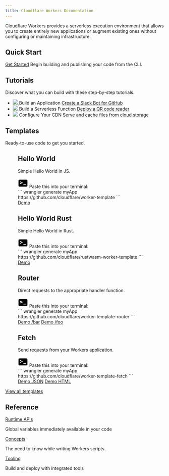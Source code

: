 ```yaml
---
title: Cloudflare Workers Documentation
---
```


<p>
  Cloudflare Workers provides a serverless execution environment that allows you to create entirely
  new applications or augment existing ones without configuring or maintaining infrastructure.
</p>

<h2>Quick Start</h2>
<p>
  <a href="/quickstart" class="quick-start">Get Started</a> Begin building and publishing your code
  from the CLI.
</p>

<h2>Tutorials</h2>
<p>Discover what you can build with these step-by-step tutorials.</p>
<ul class="tutorial-list">
  <li class="tutorial-item">
    <a href="/tutorials/build-an-application">
      <img src="/media/chat-bot.svg" />
    </a>
    Build an Application
    <a href="/tutorials/build-an-application">Create a Slack Bot for GitHub</a>
  </li>
  <li class="tutorial-item">
    <a href="/tutorials/build-a-serverless-function">
      <img src="/media/qr-generator.svg" />
    </a>
    Build a Serverless Function
    <a href="/tutorials/build-a-serverless-function">Deploy a QR code reader</a>
  </li>
  <li class="tutorial-item">
    <a href="/tutorials/configure-your-cdn">
      <img src="/media/cache-website.svg" />
    </a>
    Configure Your CDN
    <a href="/tutorials/configure-your-cdn">Serve and cache files from cloud storage</a>
  </li>
</ul>

<h2>Templates</h2>
<p>Ready-to-use code to get you started.</p>
<section class="template-wrapper">
  <figure class="template-card boilerplate">
    <h2>Hello World</h2>
    <p>Simple Hello World in JS.</p>
    <div class="copy-group">
      <div class="copy-step">
        <img src="templates/media/terminal.svg" id="img"/>
        <span>Paste this into your terminal:</span>
      </div>
      <div class="copy">
      ```
          wrangler generate myApp https://github.com/cloudflare/worker-template
      ```
      </div>
    </div>
    <div class="links">
      <a
        class="demo"
        href="https://cloudflareworkers.com/#6626eb50f7b53c2d42b79d1082b9bd37:https://tutorial.cloudflareworkers.com"
        >Demo</a
      >
    </div>
  </figure>
  <figure class="template-card boilerplate">
    <h2>Hello World Rust</h2>
    <p>Simple Hello World in Rust.</p>
    <div class="copy-group">
      <div class="copy-step">
        <img src="templates/media/terminal.svg" id="img"/>
        <span>Paste this into your terminal:</span>
      </div>
      <div class="copy">
    ```
        wrangler generate myApp https://github.com/cloudflare/rustwasm-worker-template
    ```
      </div>
    </div>
    <div class="links">
      <a
        class="demo"
        href="https://cloudflareworkers.com/#1992963c14c25bc8dc4c50f4cab740e5:https://tutorial.cloudflareworkers.com"
        >Demo</a
      >
    </div>
  </figure>
  <figure class="template-card boilerplate">
      <h2>Router</h2>
      <p>Direct requests to the appropriate handler function.</p>
      <div class="copy-group">
        <div class="copy-step">
          <img src="templates/media/terminal.svg" id="img"/>
          <span>Paste this into your terminal:</span>
        </div>
        <div class="copy">
        ```
            wrangler generate myApp https://github.com/cloudflare/worker-template-router
        ```
        </div>
      </div>
      <div class="links">
        <a
          class="demo"
          href="https://cloudflareworkers.com/#6cbbd3ae7d4e928da3502cb9ce11227a:https://tutorial.cloudflareworkers.com/bar"
          >Demo /bar</a
        >
        <a
          class="demo"
          href="https://cloudflareworkers.com/#6cbbd3ae7d4e928da3502cb9ce11227a:https://tutorial.cloudflareworkers.com/foo"
          >Demo /foo</a
        >
      </div>
    </figure>
    <figure class="template-card boilerplate">
      <h2>Fetch</h2>
      <p>
        Send requests from your Workers application.
      </p>
      <div class="copy-group">
        <div class="copy-step">
          <img src="templates/media/terminal.svg" id="img"/>
          <span>Paste this into your terminal:</span>
        </div>
        <div class="copy">
      ```
          wrangler generate myApp https://github.com/cloudflare/worker-template-fetch
      ```
        </div>
      </div>
      <div class="links">
        <a
          class="demo"
          href="https://cloudflareworkers.com/#c72284898b1767342dc5c7bc24925e16:https://tutorial.cloudflareworkers.com/json"
          >Demo JSON</a
        >
        <a
          class="demo"
          href="https://cloudflareworkers.com/#c72284898b1767342dc5c7bc24925e16:https://tutorial.cloudflareworkers.com/html"
          >Demo HTML</a
        >
      </div>
  </figure>
</section>
<a href="/templates">View all templates</a>
<h2>Reference</h2>
<section class="reference-links">
  <div>
    <a href="/reference/runtime/apis">Runtime APIs</a>
    <p>Global variables immediately available in your code</p>
  </div>
  <div>
    <a href="/reference/workers-concepts">Concepts</a>
    <p>The need to know while writing Workers scripts.</p>
  </div>
  <div>
    <a href="/reference/tooling">Tooling</a>
    <p>Build and deploy with integrated tools</p>
  </div>
</section>
